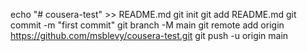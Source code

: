 echo "# cousera-test" >> README.md
git init
git add README.md
git commit -m "first commit"
git branch -M main
git remote add origin https://github.com/msblevy/cousera-test.git
git push -u origin main
